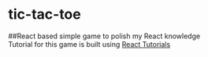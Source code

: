 # tic-tac-toe
##React based simple game to polish my React knowledge</br>
Tutorial for this game is built using [React Tutorials](https://reactjs.org/tutorial/tutorial.html)


